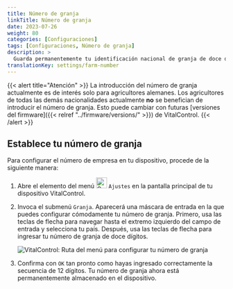```yaml
---
title: Número de granja
linkTitle: Número de granja
date: 2023-07-26
weight: 80
categories: [Configuraciones]
tags: [Configuraciones, Número de granja]
description: >
  Guarda permanentemente tu identificación nacional de granja de doce dígitos en el dispositivo VitalControl.
translationKey: settings/farm-number
---
```

{{< alert title="Atención" >}}
La introducción del número de granja actualmente es de interés solo para agricultores alemanes. Los agricultores de todas las demás nacionalidades actualmente **no** se benefician de introducir el número de granja. Esto puede cambiar con futuras [versiones del firmware]({{< relref "../firmware/versions/" >}}) de VitalControl.
{{< /alert >}}

## Establece tu número de granja

Para configurar el número de empresa en tu dispositivo, procede de la siguiente manera:

1. Abre el elemento del menú <img src="/icons/gear.svg" width="25" align="bottom" alt="Configuraciones" /> `Ajustes` en la pantalla principal de tu dispositivo VitalControl.

2. Invoca el submenú `Granja`. Aparecerá una máscara de entrada en la que puedes configurar cómodamente tu número de granja. Primero, usa las teclas de flecha para navegar hasta el extremo izquierdo del campo de entrada y selecciona tu país. Después, usa las teclas de flecha para ingresar tu número de granja de doce dígitos.

   ![VitalControl: Ruta del menú para configurar tu número de granja](../images/farm-number.png "Configurando tu número de granja")

3. Confirma con `OK` tan pronto como hayas ingresado correctamente la secuencia de 12 dígitos. Tu número de granja ahora está permanentemente almacenado en el dispositivo.
